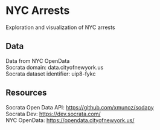 # NYC Arrests

Exploration and visualization of NYC arrests

## Data

Data from NYC OpenData  
Socrata domain: data.cityofnewyork.us  
Socrata dataset identifier: uip8-fykc  

## Resources

Socrata Open Data API: https://github.com/xmunoz/sodapy  
Socrata Dev: https://dev.socrata.com/  
NYC OpenData: https://opendata.cityofnewyork.us/  
